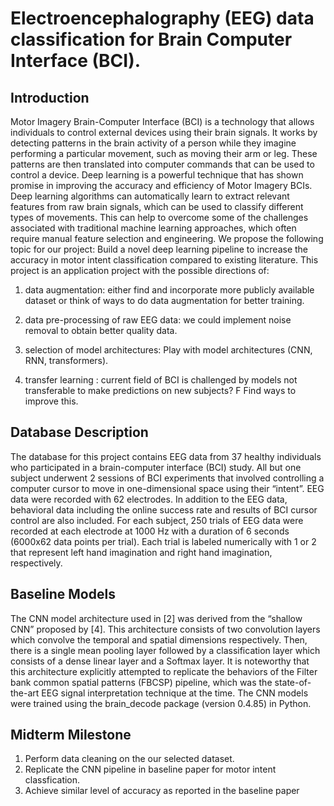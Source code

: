 # Electroencephalography (EEG) data classification for Brain Computer Interface (BCI).

## Introduction

Motor Imagery Brain-Computer Interface (BCI) is a technology that allows individuals to control
external devices using their brain signals. It works by detecting patterns in the brain activity of a
person while they imagine performing a particular movement, such as moving their arm or leg. These
patterns are then translated into computer commands that can be used to control a device.
Deep learning is a powerful technique that has shown promise in improving the accuracy and
efficiency of Motor Imagery BCIs. Deep learning algorithms can automatically learn to extract
relevant features from raw brain signals, which can be used to classify different types of movements.
This can help to overcome some of the challenges associated with traditional machine learning
approaches, which often require manual feature selection and engineering.
We propose the following topic for our project: Build a novel deep learning pipeline to increase the
accuracy in motor intent classification compared to existing literature. This project is an application
project with the possible directions of:

1. data augmentation: either find and incorporate more publicly available dataset or think of ways to
do data augmentation for better training.

2. data pre-processing of raw EEG data: we could implement noise removal to obtain better quality
data.

3. selection of model architectures: Play with model architectures (CNN, RNN, transformers).

4. transfer learning : current field of BCI is challenged by models not transferable to make predictions
on new subjects? F Find ways to improve this.

## Database Description

The database for this project contains EEG data from 37 healthy individuals who participated in a
brain-computer interface (BCI) study. All but one subject underwent 2 sessions of BCI
experiments that involved controlling a computer cursor to move in one-dimensional space using
their “intent”. EEG data were recorded with 62 electrodes. In addition to the EEG data, behavioral
data including the online success rate and results of BCI cursor control are also included.
For each subject, 250 trials of EEG data were recorded at each electrode at 1000 Hz with a duration of
6 seconds (6000x62 data points per trial). Each trial is labeled numerically with 1 or 2 that represent
left hand imagination and right hand imagination, respectively.

## Baseline Models

The CNN model architecture used in [2] was derived from the “shallow CNN” proposed by [4]. This
architecture consists of two convolution layers which convolve the temporal and spatial dimensions
respectively. Then, there is a single mean pooling layer followed by a classification layer which
consists of a dense linear layer and a Softmax layer. It is noteworthy that this architecture explicitly
attempted to replicate the behaviors of the Filter bank common spatial patterns (FBCSP) pipeline,
which was the state-of-the-art EEG signal interpretation technique at the time. The CNN models
were trained using the brain_decode package (version 0.4.85) in Python.

## Midterm Milestone

1. Perform data cleaning on the our selected dataset.
2. Replicate the CNN pipeline in baseline paper for motor intent classfication.
3. Achieve similar level of accuracy as reported in the baseline paper
